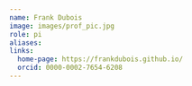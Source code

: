 ```yaml
---
name: Frank Dubois
image: images/prof_pic.jpg
role: pi
aliases:
links:
  home-page: https://frankdubois.github.io/
  orcid: 0000-0002-7654-6208
---
```


